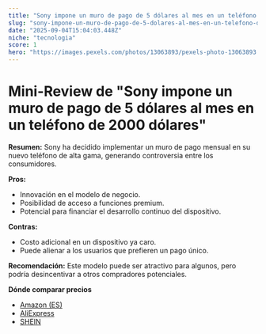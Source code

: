 ```yaml
---
title: "Sony impone un muro de pago de 5 dólares al mes en un teléfono de 2000 dólares | Louis Rossmann"
slug: "sony-impone-un-muro-de-pago-de-5-dolares-al-mes-en-un-telefono-de-2000-dolares-l"
date: "2025-09-04T15:04:03.448Z"
niche: "tecnologia"
score: 1
hero: "https://images.pexels.com/photos/13063893/pexels-photo-13063893.jpeg?auto=compress&cs=tinysrgb&fit=crop&h=627&w=1200&auto=compress&cs=tinysrgb&w=1024&h=576&fit=crop"
---
```


# Mini-Review de "Sony impone un muro de pago de 5 dólares al mes en un teléfono de 2000 dólares"

**Resumen:** Sony ha decidido implementar un muro de pago mensual en su nuevo teléfono de alta gama, generando controversia entre los consumidores.

**Pros:**  
- Innovación en el modelo de negocio.  
- Posibilidad de acceso a funciones premium.  
- Potencial para financiar el desarrollo continuo del dispositivo.

**Contras:**  
- Costo adicional en un dispositivo ya caro.  
- Puede alienar a los usuarios que prefieren un pago único.

**Recomendación:** Este modelo puede ser atractivo para algunos, pero podría desincentivar a otros compradores potenciales.

**Dónde comparar precios**
- [Amazon (ES)](https://www.amazon.es/s?k=Sony+impone+un+muro+de+pago+de+5+d%C3%B3lares+al+mes+en+un+tel%C3%A9fono+de+2000+d%C3%B3lares+%7C+Louis+Rossmann&language=es_ES&tag=teknovashop25-21)
- [AliExpress](https://es.aliexpress.com/wholesale?SearchText=Sony+impone+un+muro+de+pago+de+5+d%C3%B3lares+al+mes+en+un+tel%C3%A9fono+de+2000+d%C3%B3lares+%7C+Louis+Rossmann)
- [SHEIN](https://es.shein.com/pdsearch?keyword=Sony+impone+un+muro+de+pago+de+5+d%C3%B3lares+al+mes+en+un+tel%C3%A9fono+de+2000+d%C3%B3lares+%7C+Louis+Rossmann)
